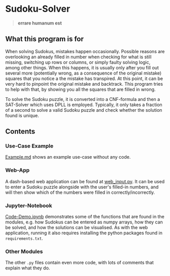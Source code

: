# Sudoku-Solver

>**errare humanum est**

## What this program is for

When solving Sudokus, mistakes happen occasionally. Possible reasons are overlooking an already filled in number when checking for what is still missing, switching up rows or columns, or simply faulty solving logic, among other things.
When this happens, it is usually only after you fill out several more (potentially wrong, as a consequence of the original mistake) squares that you notice a the mistake has transpired.
At this point, it can be very hard to pinpoint the original mistake and backtrack. This program tries to help with that, by showing you all the squares that are filled in wrong.

To solve the Sudoku puzzle, it is converted into a CNF-formula and then a SAT-Solver which uses DPLL is employed. Typically, it only takes a fraction of a second to solve a valid Sudoku puzzle and check whether the solution found is unique.

## Contents

### Use-Case Example

[Example.md](Example.md) shows an example use-case without any code.

### Web-App

A dash-based web application can be found at [web_input.py](web_input.py). It can be used to enter a Sudoku puzzle alongside with the user's filled-in numbers, and will then show which of the numbers were filled in correctly/incorrectly. 

### Jupyter-Notebook

[Code-Demo.ipynb](Code-Demo.ipynb) demonstrates some of the functions that are found in the modules, e.g. how Sudokus can be entered as numpy arrays, how they can be solved, and how the solutions can be visualised. As with the web application, running it also requires installing the python packages found in `requirements.txt`.

### Other Modules

The other `.py` files contain even more code, with lots of comments that explain what they do.

